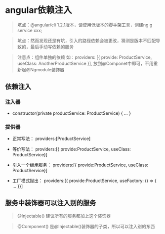 # angular依赖注入

> 坑点：@angular/cli 1.2.1版本，请使用低版本的脚手架工具，创建ng g service xxx;

> 坑点：然而发现还是有坑，引入的路径依赖会被更改，猜测是版本不匹配导致的，最后手动写依赖的服务

> 注意点：组件单独的依赖 如：providers: [{ provide: ProductService, useClass: AnotherProductService }],
  放到@Componet中即可，不用重新起@Ngmodule装饰器

## 依赖注入

### 注入器

+ constructor(private productService: ProductService) { ... }

### 提供器

+ 正常写法：         providers:[ProductService]

+ 等价写法：         providers:[{ provide:ProductService, useClass: ProductService}]

+ 引入一个继承服务：  providers:[{ provide:ProductService, useClass: ProductService}]

+ 工厂模式抛出：  providers:[{ provide:ProductService, useFactory: () => { ... }}]

## 服务中装饰器可以注入别的服务

> @Injectable() 建议所有的服务都加上这个装饰器

> @Component()  是@Injectable()装饰器的子类，所以可以注入别的东西